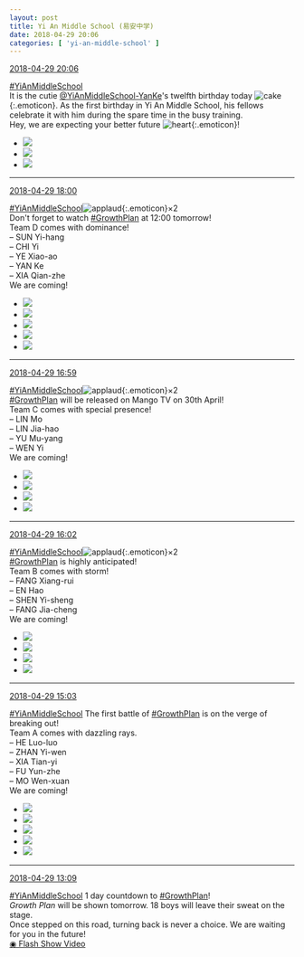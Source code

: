 ```yaml
---
layout: post
title: Yi An Middle School (易安中学)
date: 2018-04-29 20:06
categories: [ 'yi-an-middle-school' ]
---
```


<div class="weibo-info">
  <a href="https://weibo.com/6074218720/GemAHCdFW">2018-04-29 20:06</a>
</div>

[#YiAnMiddleSchool](https://weibo.com/p/100808e5c67e0668537d4caddefd946dcff208/super_index)  
It is the cutie [@YiAnMiddleSchool-YanKe](https://weibo.com/u/6505423304)'s twelfth birthday today ![cake](https://img.t.sinajs.cn/t4/appstyle/expression/ext/normal/f9/2018new_dangao_org.png){:.emoticon}. As the first birthday in Yi An Middle School, his fellows celebrate it with him during the spare time in the busy training.  
Hey, we are expecting your better future ![heart](https://img.t.sinajs.cn/t4/appstyle/expression/ext/normal/8a/2018new_xin_org.png){:.emoticon}!

<!-- more -->

<ul class="weibo-pic-list-1">
  <li class="weibo-pic">
    <a href="http://wx3.sinaimg.cn/mw690/006D4NLGgy1fqts4y9b5gj32kw3vcx6w.jpg"><img src="http://wx3.sinaimg.cn/thumb150/006D4NLGgy1fqts4y9b5gj32kw3vcx6w.jpg"/></a>
  </li>
  <li class="weibo-pic">
    <a href="http://wx3.sinaimg.cn/mw690/006D4NLGgy1fqts505ynoj31400qon3i.jpg"><img src="http://wx3.sinaimg.cn/thumb150/006D4NLGgy1fqts505ynoj31400qon3i.jpg"/></a>
  </li>
  <li class="weibo-pic">
    <a href="http://wx4.sinaimg.cn/mw690/006D4NLGgy1fqts521tyvj30qo140dkg.jpg"><img src="http://wx4.sinaimg.cn/thumb150/006D4NLGgy1fqts521tyvj30qo140dkg.jpg"/></a>
  </li>
</ul>

---

<div class="weibo-info">
  <a href="https://weibo.com/6074218720/GelLririw">2018-04-29 18:00</a>
</div>

[#YiAnMiddleSchool](https://weibo.com/p/100808e5c67e0668537d4caddefd946dcff208/super_index)![applaud](https://img.t.sinajs.cn/t4/appstyle/expression/ext/normal/6e/2018new_guzhang_org.png){:.emoticon}×2  
Don't forget to watch [#GrowthPlan](https://weibo.com/p/100808fe7264e4339c41df171df3260846e152) at 12:00 tomorrow!  
Team D comes with dominance!  
– SUN Yi-hang  
– CHI Yi  
– YE Xiao-ao  
– YAN Ke  
– XIA Qian-zhe  
We are coming!

<ul class="weibo-pic-list-2">
  <li class="weibo-pic">
    <a href="http://wx3.sinaimg.cn/mw690/006D4NLGgy1fqtoi0u1lej326c3gge86.jpg"><img src="http://wx3.sinaimg.cn/thumb150/006D4NLGgy1fqtoi0u1lej326c3gge86.jpg"/></a>
  </li>
  <li class="weibo-pic">
    <a href="http://wx1.sinaimg.cn/mw690/006D4NLGgy1fqtoi7quffj325o3ggkjq.jpg"><img src="http://wx1.sinaimg.cn/thumb150/006D4NLGgy1fqtoi7quffj325o3ggkjq.jpg"/></a>
  </li>
  <li class="weibo-pic">
    <a href="http://wx3.sinaimg.cn/mw690/006D4NLGgy1fqtoiczw97j32kw3vc1l5.jpg"><img src="http://wx3.sinaimg.cn/thumb150/006D4NLGgy1fqtoiczw97j32kw3vc1l5.jpg"/></a>
  </li>
  <li class="weibo-pic">
    <a href="http://wx1.sinaimg.cn/mw690/006D4NLGgy1fqtoihrfwxj32ig3ftb2g.jpg"><img src="http://wx1.sinaimg.cn/thumb150/006D4NLGgy1fqtoihrfwxj32ig3ftb2g.jpg"/></a>
  </li>
  <li class="weibo-pic">
    <a href="http://wx3.sinaimg.cn/mw690/006D4NLGgy1fqtoinu18ij32a53f8kjs.jpg"><img src="http://wx3.sinaimg.cn/thumb150/006D4NLGgy1fqtoinu18ij32a53f8kjs.jpg"/></a>
  </li>
</ul>

---

<div class="weibo-info">
  <a href="https://weibo.com/6074218720/GelmTvs7g">2018-04-29 16:59</a>
</div>

[#YiAnMiddleSchool](https://weibo.com/p/100808e5c67e0668537d4caddefd946dcff208/super_index)![applaud](https://img.t.sinajs.cn/t4/appstyle/expression/ext/normal/6e/2018new_guzhang_org.png){:.emoticon}×2  
[#GrowthPlan](https://weibo.com/p/100808fe7264e4339c41df171df3260846e152) will be released on Mango TV on 30th April!  
Team C comes with special presence!  
– LIN Mo  
– LIN Jia-hao  
– YU Mu-yang  
– WEN Yi  
We are coming!

<ul class="weibo-pic-list-2">
  <li class="weibo-pic">
    <a href="http://wx2.sinaimg.cn/mw690/006D4NLGgy1fqtmswhpl7j328c3chb2a.jpg"><img src="http://wx2.sinaimg.cn/thumb150/006D4NLGgy1fqtmswhpl7j328c3chb2a.jpg"/></a>
  </li>
  <li class="weibo-pic">
    <a href="http://wx1.sinaimg.cn/mw690/006D4NLGgy1fqtmt0ck8sj321y32y1l4.jpg"><img src="http://wx1.sinaimg.cn/thumb150/006D4NLGgy1fqtmt0ck8sj321y32y1l4.jpg"/></a>
  </li>
  <li class="weibo-pic">
    <a href="http://wx2.sinaimg.cn/mw690/006D4NLGgy1fqtmt4sxunj31im25k7wj.jpg"><img src="http://wx2.sinaimg.cn/thumb150/006D4NLGgy1fqtmt4sxunj31im25k7wj.jpg"/></a>
  </li>
  <li class="weibo-pic">
    <a href="http://wx2.sinaimg.cn/mw690/006D4NLGgy1fqtmt8aoboj31nk2kkhdw.jpg"><img src="http://wx2.sinaimg.cn/thumb150/006D4NLGgy1fqtmt8aoboj31nk2kkhdw.jpg"/></a>
  </li>
</ul>

---

<div class="weibo-info">
  <a href="https://weibo.com/6074218720/GekZIvijL">2018-04-29 16:02</a>
</div>

[#YiAnMiddleSchool](https://weibo.com/p/100808e5c67e0668537d4caddefd946dcff208/super_index)![applaud](https://img.t.sinajs.cn/t4/appstyle/expression/ext/normal/6e/2018new_guzhang_org.png){:.emoticon}×2  
[#GrowthPlan](https://weibo.com/p/100808fe7264e4339c41df171df3260846e152) is highly anticipated!  
Team B comes with storm!  
– FANG Xiang-rui  
– EN Hao  
– SHEN Yi-sheng  
– FANG Jia-cheng  
We are coming!

<ul class="weibo-pic-list-2">
  <li class="weibo-pic">
    <a href="http://wx3.sinaimg.cn/mw690/006D4NLGgy1fqtl5f6islj32ja3x8qvc.jpg"><img src="http://wx3.sinaimg.cn/thumb150/006D4NLGgy1fqtl5f6islj32ja3x8qvc.jpg"/></a>
  </li>
  <li class="weibo-pic">
    <a href="http://wx2.sinaimg.cn/mw690/006D4NLGgy1fqtl5kdj5ej32kw3vcx6v.jpg"><img src="http://wx2.sinaimg.cn/thumb150/006D4NLGgy1fqtl5kdj5ej32kw3vcx6v.jpg"/></a>
  </li>
  <li class="weibo-pic">
    <a href="http://wx1.sinaimg.cn/mw690/006D4NLGgy1fqtl5p6q4xj323s3814qv.jpg"><img src="http://wx1.sinaimg.cn/thumb150/006D4NLGgy1fqtl5p6q4xj323s3814qv.jpg"/></a>
  </li>
  <li class="weibo-pic">
    <a href="http://wx3.sinaimg.cn/mw690/006D4NLGgy1fqtl5tcsgkj329c3e11l2.jpg"><img src="http://wx3.sinaimg.cn/thumb150/006D4NLGgy1fqtl5tcsgkj329c3e11l2.jpg"/></a>
  </li>
</ul>

---

<div class="weibo-info">
  <a href="https://weibo.com/6074218720/GekBBkTVV">2018-04-29 15:03</a>
</div>

[#YiAnMiddleSchool](https://weibo.com/p/100808e5c67e0668537d4caddefd946dcff208/super_index) The first battle of [#GrowthPlan](https://weibo.com/p/100808fe7264e4339c41df171df3260846e152) is on the verge of breaking out!  
Team A comes with dazzling rays.  
– HE Luo-luo  
– ZHAN Yi-wen  
– XIA Tian-yi  
– FU Yun-zhe  
– MO Wen-xuan  
We are coming!

<ul class="weibo-pic-list-2">
  <li class="weibo-pic">
    <a href="http://wx2.sinaimg.cn/mw690/006D4NLGgy1fqtjfmyzorj32d93jw1l2.jpg"><img src="http://wx2.sinaimg.cn/thumb150/006D4NLGgy1fqtjfmyzorj32d93jw1l2.jpg"/></a>
  </li>
  <li class="weibo-pic">
    <a href="http://wx3.sinaimg.cn/mw690/006D4NLGgy1fqtjfq8vngj30qo140agh.jpg"><img src="http://wx3.sinaimg.cn/thumb150/006D4NLGgy1fqtjfq8vngj30qo140agh.jpg"/></a>
  </li>
  <li class="weibo-pic">
    <a href="http://wx3.sinaimg.cn/mw690/006D4NLGgy1fqtjfshkirj328m3cwnph.jpg"><img src="http://wx3.sinaimg.cn/thumb150/006D4NLGgy1fqtjfshkirj328m3cwnph.jpg"/></a>
  </li>
  <li class="weibo-pic">
    <a href="http://wx4.sinaimg.cn/mw690/006D4NLGgy1fqtjfwjbctj32kw3vcu14.jpg"><img src="http://wx4.sinaimg.cn/thumb150/006D4NLGgy1fqtjfwjbctj32kw3vcu14.jpg"/></a>
  </li>
  <li class="weibo-pic">
    <a href="http://wx1.sinaimg.cn/mw690/006D4NLGgy1fqtjg07zvlj320o39g4qt.jpg"><img src="http://wx1.sinaimg.cn/thumb150/006D4NLGgy1fqtjg07zvlj320o39g4qt.jpg"/></a>
  </li>
</ul>

---

<div class="weibo-info">
  <a href="https://weibo.com/6074218720/GejRqklhx">2018-04-29 13:09</a>
</div>

[#YiAnMiddleSchool](https://weibo.com/p/100808e5c67e0668537d4caddefd946dcff208/super_index) 1 day countdown to [#GrowthPlan](https://weibo.com/p/100808fe7264e4339c41df171df3260846e152)!  
*Growth Plan* will be shown tomorrow. 18 boys will leave their sweat on the stage.  
Once stepped on this road, turning back is never a choice. We are waiting for you in the future!  
[◉ Flash Show Video](https://www.miaopai.com/show/ax9UhuZQ4mex78ewVQ8l-wF2ATPiVJxIeM26aw__.htm)
